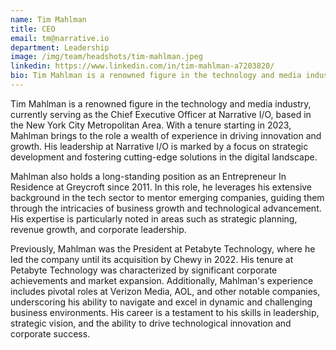 ```yaml
---
name: Tim Mahlman
title: CEO
email: tm@narrative.io
department: Leadership
image: /img/team/headshots/tim-mahlman.jpeg
linkedin: https://www.linkedin.com/in/tim-mahlman-a7203820/
bio: Tim Mahlman is a renowned figure in the technology and media industry.
---
```

Tim Mahlman is a renowned figure in the technology and media industry, currently serving as the Chief Executive Officer at Narrative I/O, based in the New York City Metropolitan Area. With a tenure starting in 2023, Mahlman brings to the role a wealth of experience in driving innovation and growth. His leadership at Narrative I/O is marked by a focus on strategic development and fostering cutting-edge solutions in the digital landscape.

Mahlman also holds a long-standing position as an Entrepreneur In Residence at Greycroft since 2011. In this role, he leverages his extensive background in the tech sector to mentor emerging companies, guiding them through the intricacies of business growth and technological advancement. His expertise is particularly noted in areas such as strategic planning, revenue growth, and corporate leadership.

Previously, Mahlman was the President at Petabyte Technology, where he led the company until its acquisition by Chewy in 2022. His tenure at Petabyte Technology was characterized by significant corporate achievements and market expansion. Additionally, Mahlman's experience includes pivotal roles at Verizon Media, AOL, and other notable companies, underscoring his ability to navigate and excel in dynamic and challenging business environments. His career is a testament to his skills in leadership, strategic vision, and the ability to drive technological innovation and corporate success.
